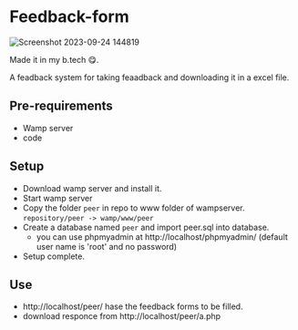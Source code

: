 # Feedback-form

![Screenshot 2023-09-24 144819](https://github.com/sudovinay01/Feedback-form/assets/54681400/674eb0d6-d8e8-45ee-afe4-b401e1e1e7c7)


Made it in my b.tech 😋.

A feadback system for taking feaadback and downloading it in a excel file.

## Pre-requirements
- Wamp server
- code

## Setup
- Download wamp server and install it.
- Start wamp server
- Copy the folder `peer` in repo to www folder of wampserver. `repository/peer -> wamp/www/peer`
- Create a database named `peer` and import peer.sql into database.
  - you can use phpmyadmin at http://localhost/phpmyadmin/ (default user name is 'root' and no password)
- Setup complete.

## Use 
- http://localhost/peer/ hase the feedback forms to be filled.
- download responce from http://localhost/peer/a.php
